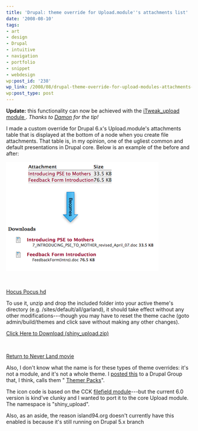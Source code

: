 ```yaml
---
title: 'Drupal: theme override for Upload.module''s attachments list'
date: '2008-08-10'
tags:
- art
- design
- Drupal
- intuitive
- navigation
- portfolio
- snippet
- webdesign
wp:post_id: '238'
wp_link: /2008/08/drupal-theme-override-for-upload-modules-attachments-list/
wp:post_type: post
---
```


**Update:** this functionality can now be achieved with the [iTweak\_upload module ](http://drupal.org/project/itweak_upload). _Thanks to [Damon](http://damoncook.net/) for the tip!_

I made a custom override for Drupal 6.x's Upload.module's attachments table that is displayed at the bottom of a node when you create file attachments. That table is, in my opinion, one of the ugliest common and default presentations in Drupal core. Below is an example of the before and after:

![Example of override](2008-08-10-Drupal-theme-override-for-Uploadmodules-attachments-list/shiny_upload-example.png)

 

[Hocus Pocus hd](http://www.chainreaction-community.net/?hocus_pocus)

To use it, unzip and drop the included folder into your active theme's directory (e.g. /sites/default/all/garland), it should take effect without any other modifications---though you may have to reset the theme cache (goto admin/build/themes and click save without making any other changes).

[Click Here to Download (shiny\_upload.zip)](2008-08-10-Drupal-theme-override-for-Uploadmodules-attachments-list/shiny_upload.zip)

 

[Return to Never Land movie](http://www.womeningreen.org/?return_to_never_land)

Also, I don't know what the name is for these types of theme overrides: it's not a module, and it's not a whole theme. I [posted this](http://groups.drupal.org/node/13873) to a Drupal Group that, I think, calls them " [Themer Packs](http://groups.drupal.org/themer-pack-working-group)".

The icon code is based on the CCK [filefield module](http://drupal.org/project/filefield)---but the current 6.0 version is kind've clunky and I wanted to port it to the core Upload module. The namespace is "shiny\_upload".

Also, as an aside, the reason island94.org doesn't currently have this enabled is because it's still running on Drupal 5.x branch
